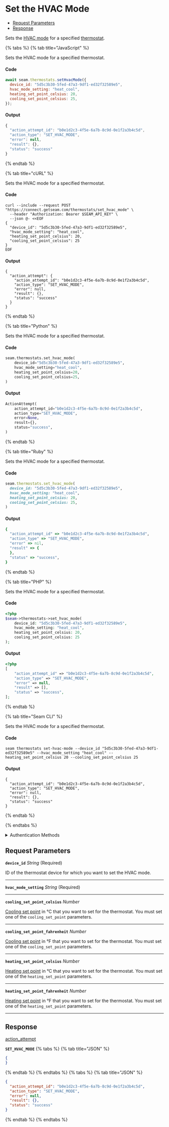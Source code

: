 # Set the HVAC Mode

- [Request Parameters](#request-parameters)
- [Response](#response)

Sets the [HVAC mode](https://docs.seam.co/latest/capability-guides/thermostats/configure-current-climate-settings) for a specified [thermostat](https://docs.seam.co/latest/capability-guides/thermostats).


{% tabs %}
{% tab title="JavaScript" %}

Sets the HVAC mode for a specified thermostat.

#### Code

```javascript
await seam.thermostats.setHvacMode({
  device_id: "5d5c3b30-5fed-47a3-9df1-ed32f32589e5",
  hvac_mode_setting: "heat_cool",
  heating_set_point_celsius: 20,
  cooling_set_point_celsius: 25,
});
```

#### Output

```javascript
{
  "action_attempt_id": "b0e1d2c3-4f5e-6a7b-8c9d-0e1f2a3b4c5d",
  "action_type": "SET_HVAC_MODE",
  "error": null,
  "result": {},
  "status": "success"
}
```
{% endtab %}

{% tab title="cURL" %}

Sets the HVAC mode for a specified thermostat.

#### Code

```curl
curl --include --request POST "https://connect.getseam.com/thermostats/set_hvac_mode" \
  --header "Authorization: Bearer $SEAM_API_KEY" \
  --json @- <<EOF
{
  "device_id": "5d5c3b30-5fed-47a3-9df1-ed32f32589e5",
  "hvac_mode_setting": "heat_cool",
  "heating_set_point_celsius": 20,
  "cooling_set_point_celsius": 25
}
EOF
```

#### Output

```curl
{
  "action_attempt": {
    "action_attempt_id": "b0e1d2c3-4f5e-6a7b-8c9d-0e1f2a3b4c5d",
    "action_type": "SET_HVAC_MODE",
    "error": null,
    "result": {},
    "status": "success"
  }
}
```
{% endtab %}

{% tab title="Python" %}

Sets the HVAC mode for a specified thermostat.

#### Code

```python
seam.thermostats.set_hvac_mode(
    device_id="5d5c3b30-5fed-47a3-9df1-ed32f32589e5",
    hvac_mode_setting="heat_cool",
    heating_set_point_celsius=20,
    cooling_set_point_celsius=25,
)
```

#### Output

```python
ActionAttempt(
    action_attempt_id="b0e1d2c3-4f5e-6a7b-8c9d-0e1f2a3b4c5d",
    action_type="SET_HVAC_MODE",
    error=None,
    result={},
    status="success",
)
```
{% endtab %}

{% tab title="Ruby" %}

Sets the HVAC mode for a specified thermostat.

#### Code

```ruby
seam.thermostats.set_hvac_mode(
  device_id: "5d5c3b30-5fed-47a3-9df1-ed32f32589e5",
  hvac_mode_setting: "heat_cool",
  heating_set_point_celsius: 20,
  cooling_set_point_celsius: 25,
)
```

#### Output

```ruby
{
  "action_attempt_id" => "b0e1d2c3-4f5e-6a7b-8c9d-0e1f2a3b4c5d",
  "action_type" => "SET_HVAC_MODE",
  "error" => nil,
  "result" => {
  },
  "status" => "success",
}
```
{% endtab %}

{% tab title="PHP" %}

Sets the HVAC mode for a specified thermostat.

#### Code

```php
<?php
$seam->thermostats->set_hvac_mode(
    device_id: "5d5c3b30-5fed-47a3-9df1-ed32f32589e5",
    hvac_mode_setting: "heat_cool",
    heating_set_point_celsius: 20,
    cooling_set_point_celsius: 25
);
```

#### Output

```php
<?php
[
    "action_attempt_id" => "b0e1d2c3-4f5e-6a7b-8c9d-0e1f2a3b4c5d",
    "action_type" => "SET_HVAC_MODE",
    "error" => null,
    "result" => [],
    "status" => "success",
];
```
{% endtab %}

{% tab title="Seam CLI" %}

Sets the HVAC mode for a specified thermostat.

#### Code

```seam_cli
seam thermostats set-hvac-mode --device_id "5d5c3b30-5fed-47a3-9df1-ed32f32589e5" --hvac_mode_setting "heat_cool" --heating_set_point_celsius 20 --cooling_set_point_celsius 25
```

#### Output

```seam_cli
{
  "action_attempt_id": "b0e1d2c3-4f5e-6a7b-8c9d-0e1f2a3b4c5d",
  "action_type": "SET_HVAC_MODE",
  "error": null,
  "result": {},
  "status": "success"
}
```
{% endtab %}

{% endtabs %}


<details>

<summary>Authentication Methods</summary>

- API key
- Client session token
- Personal access token
  <br>Must also include the `seam-workspace` header in the request.

To learn more, see [Authentication](https://docs.seam.co/latest/api/authentication).
</details>

## Request Parameters

**`device_id`** *String* (Required)

ID of the thermostat device for which you want to set the HVAC mode.

---

**`hvac_mode_setting`** *String* (Required)

---

**`cooling_set_point_celsius`** *Number*

[Cooling set point](../../capability-guides/thermostats/understanding-thermostat-concepts/set-points.md) in °C that you want to set for the thermostat. You must set one of the `cooling_set_point` parameters.

---

**`cooling_set_point_fahrenheit`** *Number*

[Cooling set point](../../capability-guides/thermostats/understanding-thermostat-concepts/set-points.md) in °F that you want to set for the thermostat. You must set one of the `cooling_set_point` parameters.

---

**`heating_set_point_celsius`** *Number*

[Heating set point](../../capability-guides/thermostats/understanding-thermostat-concepts/set-points.md) in °C that you want to set for the thermostat. You must set one of the `heating_set_point` parameters.

---

**`heating_set_point_fahrenheit`** *Number*

[Heating set point](../../capability-guides/thermostats/understanding-thermostat-concepts/set-points.md) in °F that you want to set for the thermostat. You must set one of the `heating_set_point` parameters.

---


## Response

[action\_attempt](./)

**`SET_HVAC_MODE`**
{% tabs %}
{% tab title="JSON" %}
```json
{
}
```
{% endtab %}
{% endtabs %}
{% tabs %}
{% tab title="JSON" %}
```json
{
  "action_attempt_id": "b0e1d2c3-4f5e-6a7b-8c9d-0e1f2a3b4c5d",
  "action_type": "SET_HVAC_MODE",
  "error": null,
  "result": {},
  "status": "success"
}
```
{% endtab %}
{% endtabs %}
